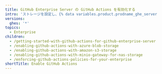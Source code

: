 ```yaml
---
title: GitHub Enterprise Server の GitHub Actions を有効化する
intro: 'ストレージを設定し、{% data variables.product.prodname_ghe_server %} で {% data variables.product.prodname_actions %} を有効化する方法を学びます。'
versions:
  ghes: '*'
topics:
  - Enterprise
children:
  - /getting-started-with-github-actions-for-github-enterprise-server
  - /enabling-github-actions-with-azure-blob-storage
  - /enabling-github-actions-with-amazon-s3-storage
  - /enabling-github-actions-with-minio-gateway-for-nas-storage
  - /enforcing-github-actions-policies-for-your-enterprise
shortTitle: Enable GitHub Actions
---
```


